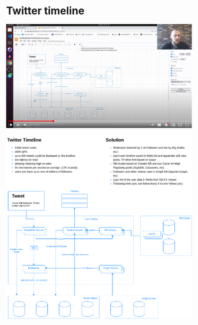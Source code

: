 # Twitter timeline

[![Architecture of the Twitter Timeline](youtube.png)](https://www.youtube.com/watch?v=KeyUGJLQwEk)

![Architecture of the Twitter Timeline](BuildingTwitterTimelineService.drawio.png)
